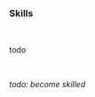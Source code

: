 <!-- no index -->

### Skills

<br>

todo

<br>

*todo: become skilled*
<!-- LAST EDITED 1699414745 LAST EDITED-->